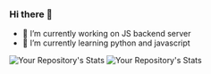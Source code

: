 ### Hi there 👋


- 🔭 I’m currently working on JS backend server
- 🌱 I’m currently learning python and javascript

![Your Repository's Stats](https://github-readme-stats.vercel.app/api?username=Y3llow45&show_icons=true)
![Your Repository's Stats](https://github-readme-stats.vercel.app/api/top-langs/?username=Y3llow45&theme=blue-green)
